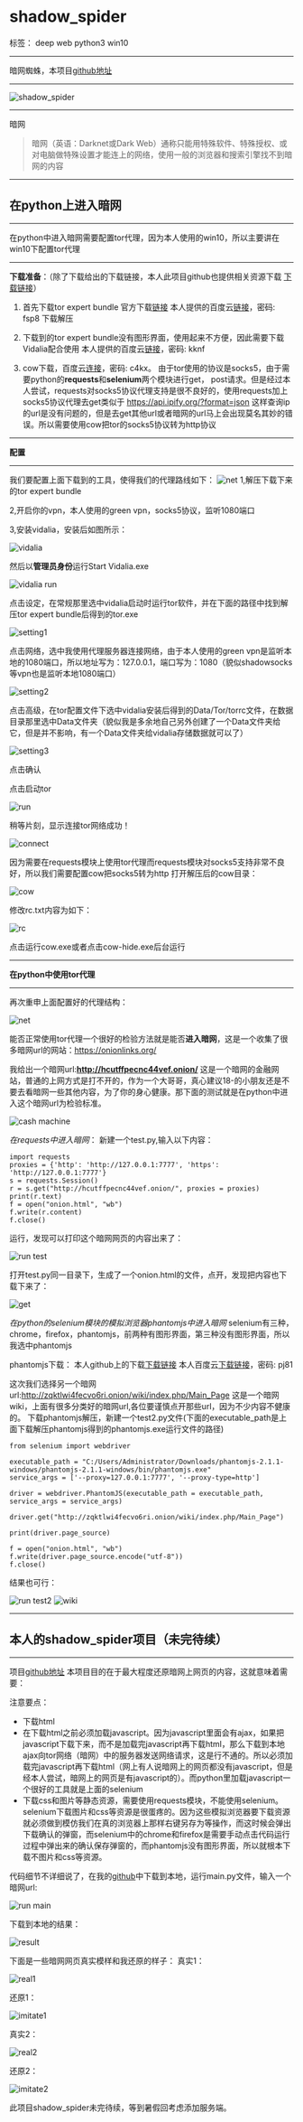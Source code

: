 # shadow_spider

标签： deep web python3 win10


----------


暗网蜘蛛，本项目[github地址][1]


----------


![shadow_spider][2]


----------
暗网

> 暗网（英语：Darknet或Dark Web）通称只能用特殊软件、特殊授权、或对电脑做特殊设置才能连上的网络，使用一般的浏览器和搜索引擎找不到暗网的内容


----------


## 在python上进入暗网 ##


----------


在python中进入暗网需要配置tor代理，因为本人使用的win10，所以主要讲在win10下配置tor代理


----------


**下载准备**：（除了下载给出的下载链接，本人此项目github也提供相关资源下载 [下载链接][3]）
 1. 首先下载tor expert bundle
    官方下载[链接][4]
    本人提供的百度云[链接][5]，密码: fsp8
    下载解压

 2. 下载到的tor expert bundle没有图形界面，使用起来不方便，因此需要下载Vidalia配合使用
    本人提供的百度云[链接][6]，密码: kknf

 3. cow下载，百度云[连接][7]，密码: c4kx。
    由于tor使用的协议是socks5，由于需要python的**requests**和**selenium**两个模块进行get， post请求。但是经过本人尝试，requests对socks5协议代理支持是很不良好的，使用requests加上socks5协议代理去get类似于 https://api.ipify.org/?format=json 这样查询ip的url是没有问题的，但是去get其他url或者暗网的url马上会出现莫名其妙的错误。所以需要使用cow把tor的socks5协议转为http协议


----------


**配置**


----------


我们要配置上面下载到的工具，使得我们的代理路线如下：
![net][8]
1,解压下载下来的tor expert bundle

2,开启你的vpn，本人使用的green vpn，socks5协议，监听1080端口

3,安装vidalia，安装后如图所示：

![vidalia][9]


然后以**管理员身份**运行Start Vidalia.exe

![vidalia run][10]

点击设定，在常规那里选中vidalia启动时运行tor软件，并在下面的路径中找到解压tor expert bundle后得到的tor.exe

![setting1][11]

点击网络，选中我使用代理服务器连接网络，由于本人使用的green vpn是监听本地的1080端口，所以地址写为：127.0.0.1，端口写为：1080（貌似shadowsocks等vpn也是监听本地1080端口）

![setting2][12]

点击高级，在tor配置文件下选中vidalia安装后得到的Data/Tor/torrc文件，在数据目录那里选中Data文件夹（貌似我是多余地自己另外创建了一个Data文件夹给它，但是并不影响，有一个Data文件夹给vidalia存储数据就可以了）

![setting3][13]

点击确认

点击启动tor

![run][14]

稍等片刻，显示连接tor网络成功！

![connect][15]

因为需要在requests模块上使用tor代理而requests模块对socks5支持非常不良好，所以我们需要配置cow把socks5转为http
打开解压后的cow目录：

![cow][16]

修改rc.txt内容为如下：

![rc][17]

点击运行cow.exe或者点击cow-hide.exe后台运行


----------


**在python中使用tor代理**


----------


再次重申上面配置好的代理结构：

![net][18]

能否正常使用tor代理一个很好的检验方法就是能否**进入暗网**，这是一个收集了很多暗网url的网站：https://onionlinks.org/

我给出一个暗网url:**http://hcutffpecnc44vef.onion/**
这是一个暗网的金融网站，普通的上网方式是打不开的，作为一个大哥哥，真心建议18-的小朋友还是不要去看暗网一些其他内容，为了你的身心健康。那下面的测试就是在python中进入这个暗网url为检验标准。

![cash machine][19]


*在requests中进入暗网*：
新建一个test.py,输入以下内容：




    import requests
    proxies = {'http': 'http://127.0.0.1:7777', 'https': 'http://127.0.0.1:7777'}
    s = requests.Session()
    r = s.get("http://hcutffpecnc44vef.onion/", proxies = proxies)
    print(r.text)
    f = open("onion.html", "wb")
    f.write(r.content)
    f.close()




运行，发现可以打印这个暗网网页的内容出来了：

![run test][20]

打开test.py同一目录下，生成了一个onion.html的文件，点开，发现把内容也下载下来了：

![get][21]


*在python的selenium模块的模拟浏览器phantomjs中进入暗网*
selenium有三种，chrome，firefox，phantomjs，前两种有图形界面，第三种没有图形界面，所以我选中phantomjs

phantomjs下载：
本人github上的下载[下载链接][22]
本人百度云[下载链接][23]，密码: pj81

这次我们选择另一个暗网url:http://zqktlwi4fecvo6ri.onion/wiki/index.php/Main_Page
这是一个暗网wiki，上面有很多分类好的暗网url,各位要谨慎点开那些url，因为不少内容不健康的。
下载phantomjs解压，新建一个test2.py文件(下面的executable_path是上面下载解压phantomjs得到的phantomjs.exe运行文件的路径)


    from selenium import webdriver
    
    executable_path = "C:/Users/Administrator/Downloads/phantomjs-2.1.1-windows/phantomjs-2.1.1-windows/bin/phantomjs.exe"
    service_args = ['--proxy=127.0.0.1:7777', '--proxy-type=http']
    
    driver = webdriver.PhantomJS(executable_path = executable_path, service_args = service_args)
    
    driver.get("http://zqktlwi4fecvo6ri.onion/wiki/index.php/Main_Page")
    
    print(driver.page_source)
    
    f = open("onion.html", "wb")
    f.write(driver.page_source.encode("utf-8"))
    f.close()


结果也可行：

![run test2][24]
![wiki][25]


----------


## 本人的shadow_spider项目（未完待续） ##


----------


项目[github地址][26]
本项目目的在于最大程度还原暗网上网页的内容，这就意味着需要：

注意要点：

 - 下载html
 - 在下载html之前必须加载javascript。因为javascript里面会有ajax，如果把javascript下载下来，而不是加载完javascript再下载html，那么下载到本地ajax向tor网络（暗网）中的服务器发送网络请求，这是行不通的。所以必须加载完javascript再下载html（网上有人说暗网上的网页都没有javascript，但是经本人尝试，暗网上的网页是有javascript的）。而python里加载javascript一个很好的工具就是上面的selenium
 - 下载css和图片等静态资源，需要使用requests模块，不能使用selenium。selenium下载图片和css等资源是很蛋疼的。因为这些模拟浏览器要下载资源就必须做到模仿我们在真的浏览器上那样右键另存为等操作，而这时候会弹出下载确认的弹窗，而selenium中的chrome和firefox是需要手动点击代码运行过程中弹出来的确认保存弹窗的，而phantomjs没有图形界面，所以就根本下载不图片和css等资源。

代码细节不详细说了，在我的[github][27]中下载到本地，运行main.py文件，输入一个暗网url:

![run main][28]

下载到本地的结果：

![result][29]

下面是一些暗网网页真实模样和我还原的样子：
真实1：

![real1][30]

还原1：

![imitate1][31]

真实2：

![real2][32]

还原2：

![imitate2][33]

此项目shadow_spider未完待续，等到暑假回考虑添加服务端。


  [1]: https://github.com/15331094/shadow_spider
  [2]: https://github.com/15331094/shadow_spider/blob/master/screenshots/spider.jpg?raw=true
  [3]: https://github.com/15331094/shadow_spider/tree/master/resources
  [4]: https://www.torproject.org/download/download
  [5]: http://pan.baidu.com/s/1eRNpqa2
  [6]: http://pan.baidu.com/s/1bOdr6e
  [7]: http://pan.baidu.com/s/1c1QHf1m
  [8]: https://github.com/15331094/shadow_spider/blob/master/screenshots/net.png?raw=true
  [9]: https://github.com/15331094/shadow_spider/blob/master/screenshots/vidalia.png?raw=true
  [10]: https://github.com/15331094/shadow_spider/blob/master/screenshots/vidalia%20run.png?raw=true
  [11]: https://github.com/15331094/shadow_spider/blob/master/screenshots/setting1.png?raw=true
  [12]: https://github.com/15331094/shadow_spider/blob/master/screenshots/setting2.png?raw=true
  [13]: https://github.com/15331094/shadow_spider/blob/master/screenshots/setting3.png?raw=true
  [14]: https://github.com/15331094/shadow_spider/blob/master/screenshots/run.png?raw=true
  [15]: https://github.com/15331094/shadow_spider/blob/master/screenshots/connect.png?raw=true
  [16]: https://github.com/15331094/shadow_spider/blob/master/screenshots/cow.png?raw=true
  [17]: https://github.com/15331094/shadow_spider/blob/master/screenshots/rc.png?raw=true
  [18]: https://github.com/15331094/shadow_spider/blob/master/screenshots/net.png?raw=true
  [19]: https://github.com/15331094/shadow_spider/blob/master/screenshots/cash%20machine.png?raw=true
  [20]: https://github.com/15331094/shadow_spider/blob/master/screenshots/run%20test.png?raw=true
  [21]: https://github.com/15331094/shadow_spider/blob/master/screenshots/get.png?raw=true
  [22]: https://github.com/15331094/shadow_spider/blob/master/resources/phantomjs-2.1.1-windows.zip
  [23]: http://pan.baidu.com/s/1eSxNa86
  [24]: https://github.com/15331094/shadow_spider/blob/master/screenshots/run%20test2.png?raw=true
  [25]: https://github.com/15331094/shadow_spider/blob/master/screenshots/wiki.png?raw=true
  [26]: https://github.com/15331094/shadow_spider
  [27]: https://github.com/15331094/shadow_spider
  [28]: https://github.com/15331094/shadow_spider/blob/master/screenshots/run%20main.png?raw=true
  [29]: https://github.com/15331094/shadow_spider/blob/master/screenshots/result.png?raw=true
  [30]: https://github.com/15331094/shadow_spider/blob/master/screenshots/real1.png?raw=true
  [31]: https://github.com/15331094/shadow_spider/blob/master/screenshots/imitate1.png?raw=true
  [32]: https://github.com/15331094/shadow_spider/blob/master/screenshots/real2.png?raw=true
  [33]: https://github.com/15331094/shadow_spider/blob/master/screenshots/imitate2.png?raw=true

